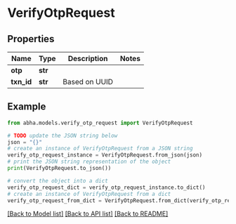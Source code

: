 # VerifyOtpRequest


## Properties

Name | Type | Description | Notes
------------ | ------------- | ------------- | -------------
**otp** | **str** |  | 
**txn_id** | **str** | Based on UUID | 

## Example

```python
from abha.models.verify_otp_request import VerifyOtpRequest

# TODO update the JSON string below
json = "{}"
# create an instance of VerifyOtpRequest from a JSON string
verify_otp_request_instance = VerifyOtpRequest.from_json(json)
# print the JSON string representation of the object
print(VerifyOtpRequest.to_json())

# convert the object into a dict
verify_otp_request_dict = verify_otp_request_instance.to_dict()
# create an instance of VerifyOtpRequest from a dict
verify_otp_request_from_dict = VerifyOtpRequest.from_dict(verify_otp_request_dict)
```
[[Back to Model list]](../README.md#documentation-for-models) [[Back to API list]](../README.md#documentation-for-api-endpoints) [[Back to README]](../README.md)


